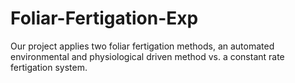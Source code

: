 # Foliar-Fertigation-Exp
Our project applies two foliar fertigation methods, an automated environmental and physiological driven method vs. a constant rate fertigation system. 
